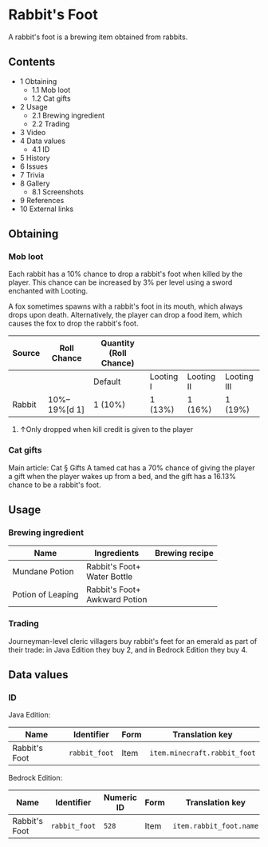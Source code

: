 # Rabbit's Foot
A rabbit's foot is a brewing item obtained from rabbits.

## Contents
- 1 Obtaining
	- 1.1 Mob loot
	- 1.2 Cat gifts
- 2 Usage
	- 2.1 Brewing ingredient
	- 2.2 Trading
- 3 Video
- 4 Data values
	- 4.1 ID
- 5 History
- 6 Issues
- 7 Trivia
- 8 Gallery
	- 8.1 Screenshots
- 9 References
- 10 External links

## Obtaining
### Mob loot
Each rabbit has a 10% chance to drop a rabbit's foot when killed by the player. This chance can be increased by 3% per level using a sword enchanted with Looting.

A fox sometimes spawns with a rabbit's foot in its mouth, which always drops upon death. Alternatively, the player can drop a food item, which causes the fox to drop the rabbit's foot.

| Source | Roll Chance  | Quantity (Roll Chance) |           |            |             |
|--------|--------------|------------------------|-----------|------------|-------------|
|        |              | Default                | Looting I | Looting II | Looting III |
| Rabbit | 10%–19%[d 1] | 1 (10%)                | 1 (13%)   | 1 (16%)    | 1 (19%)     |

1. ↑Only dropped when kill credit is given to the player

### Cat gifts
Main article: Cat § Gifts
A tamed cat has a 70% chance of giving the player a gift when the player wakes up from a bed, and the gift has a 16.13% chance to be a rabbit's foot.

## Usage
### Brewing ingredient
| Name              | Ingredients                       | Brewing recipe |
|-------------------|-----------------------------------|----------------|
| Mundane Potion    | Rabbit's Foot+<br/>Water Bottle   |                |
| Potion of Leaping | Rabbit's Foot+<br/>Awkward Potion |                |

### Trading
Journeyman-level cleric villagers buy rabbit's feet for an emerald as part of their trade: in Java Edition they buy 2, and in Bedrock Edition they buy 4.

## Data values
### ID
Java Edition:

| Name          | Identifier    | Form | Translation key              |
|---------------|---------------|------|------------------------------|
| Rabbit's Foot | `rabbit_foot` | Item | `item.minecraft.rabbit_foot` |

Bedrock Edition:

| Name          | Identifier    | Numeric ID | Form | Translation key         |
|---------------|---------------|------------|------|-------------------------|
| Rabbit's Foot | `rabbit_foot` | `528`      | Item | `item.rabbit_foot.name` |

